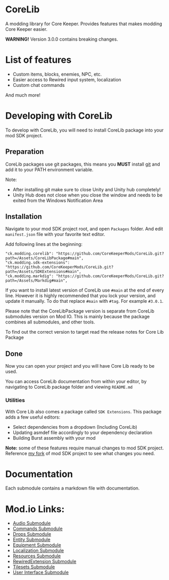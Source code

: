 ﻿# CoreLib
A modding library for Core Keeper. Provides features that makes modding Core Keeper easier.

**WARNING!** Version 3.0.0 contains breaking changes.

# List of features
- Custom items, blocks, enemies, NPC, etc.
- Easier access to Rewired input system, localization
- Custom chat commands

And much more!

# Developing with CoreLib
To develop with CoreLib, you will need to install CoreLib package into your mod SDK project.

## Preparation
CoreLib packages use git packages, this means you **MUST** install [git](https://git-scm.com/download/win) and add it to your PATH environment variable.

Note:
- After installing git make sure to close Unity and Unity hub completely!
- Unity Hub does not close when you close the window and needs to be exited from the Windows Notification Area

## Installation
Navigate to your mod SDK project root, and open `Packages` folder. And edit `manifest.json` file with your favorite text editor.

Add following lines at the beginning:
```
"ck.modding.corelib": "https://github.com/CoreKeeperMods/CoreLib.git?path=/Assets/CoreLibPackage#main",
"ck.modding.sdk-extensions": "https://github.com/CoreKeeperMods/CoreLib.git?path=/Assets/SDKExtensions#main",
"ck.modding.markdig": "https://github.com/CoreKeeperMods/CoreLib.git?path=/Assets/Markdig#main",
```

If you want to install latest version of CoreLib use `#main` at the end of every line. However it is highly recommended that you lock your version, and update it manually. To do that replace `#main` with `#tag`. For example `#3.0.1`.

Please note that the CoreLibPackage version is separate from CoreLib submodules version on Mod IO. This is mainly because the package combines all submodules, and other tools.

To find out the correct version to target read the release notes for Core Lib Package

## Done
Now you can open your project and you will have Core Lib ready to be used.

You can access CoreLib documentation from within your editor, by navigating to CoreLib package folder and viewing `README.md`

### Utilities
With Core Lib also comes a package called `SDK Extensions`. This package adds a few useful editors:

- Select dependencies from a dropdown (Including CoreLib)
- Updating asmdef file accordingly to your dependency declaration
- Building Burst assembly with your mod

**Note:** some of these features require manual changes to mod SDK project. Reference [my fork](https://github.com/kremnev8/CoreKeeperModSDK) of mod SDK project to see what changes you need.

# Documentation
Each submodule contains a markdown file with documentation.

# Mod.io Links:
- [Audio Submodule](https://mod.io/g/corekeeper/m/corelibaudio)
- [Commands Submodule](https://mod.io/g/corekeeper/m/corelibcommands)
- [Drops Submodule](https://mod.io/g/corekeeper/m/corelibdrops)
- [Entity Submodule](https://mod.io/g/corekeeper/m/corelibentity)
- [Equipment Submodule](https://mod.io/g/corekeeper/m/corelibequipment)
- [Localization Submodule](https://mod.io/g/corekeeper/m/coreliblocalization)
- [Resources Submodule](https://mod.io/g/corekeeper/m/corelibresources)
- [RewiredExtension Submodule](https://mod.io/g/corekeeper/m/corelibrewiredextension)
- [Tilesets Submodule](https://mod.io/g/corekeeper/m/corelibtilesets)
- [User Interface Submodule](https://mod.io/g/corekeeper/m/corelib-userinterface)